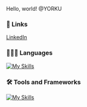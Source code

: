 Hello, world! @YORKU


### 🔗 Links
[LinkedIn](https://www.linkedin.com/in/nbkurian/)


### 👨🏼‍💻 Languages

[![My Skills](https://skillicons.dev/icons?i=py,matlab,java)](https://skillicons.dev)




### 🛠 Tools and Frameworks
[![My Skills](https://skillicons.dev/icons?i=vscode)](https://skillicons.dev)
